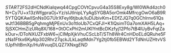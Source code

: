 $START$2FS2dHCNdKialqwq44CpgCOVtCpvuG4a35S8Exy8g/Wl0WAd4zch0N+Cy7U+x13zWfgpraOj+Yz/sIJtInipLYyAgSYGBA5orOmk4MfrcgOwO6aB9R5YTQQKAwIlSnNs0G7UIrXFeyl6tjbuk/IuDlJbivKm+EDfZJQ7q0GChlrnv61QswJt136BBB5gPqhmgMjPEnUv3o1tIoUb7CxQFJI+K1lQsimTGa7omXAH5LAq+SjSXCHmZizURq8X/168+0tOCxPhl2mUKIYntBcDKzfyj12Pfo7tB4lUyBvFqtZakOur+/DToNXUZFxbW6+jCIMpXjkVhuCScLbT/STh8Wr4CnHDoELdQRuhe5FzNa1Ftkx6KyAlp302Rhr27qckJLkLaqtMdn7Yg2tj0fb5EBWd2YTdNnUZHtvVStUpfhItBmXp/HuWvuqDLQZ7XNxg$END$